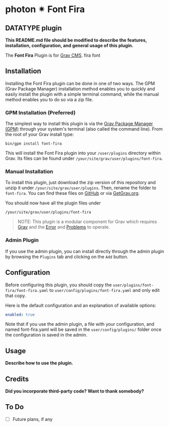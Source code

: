 # photon ✴ Font Fira
## DATATYPE plugin

**This README.md file should be modified to describe the features, installation, configuration, and general usage of this plugin.**

The **Font Fira** Plugin is for [Grav CMS](http://github.com/getgrav/grav). fira font

## Installation

Installing the Font Fira plugin can be done in one of two ways. The GPM (Grav Package Manager) installation method enables you to quickly and easily install the plugin with a simple terminal command, while the manual method enables you to do so via a zip file.

### GPM Installation (Preferred)

The simplest way to install this plugin is via the [Grav Package Manager (GPM)](http://learn.getgrav.org/advanced/grav-gpm) through your system's terminal (also called the command line).  From the root of your Grav install type:

    bin/gpm install font-fira

This will install the Font Fira plugin into your `/user/plugins` directory within Grav. Its files can be found under `/your/site/grav/user/plugins/font-fira`.

### Manual Installation

To install this plugin, just download the zip version of this repository and unzip it under `/your/site/grav/user/plugins`. Then, rename the folder to `font-fira`. You can find these files on [GitHub](https://github.com/phiarchitect/grav-plugin-font-fira) or via [GetGrav.org](http://getgrav.org/downloads/plugins#extras).

You should now have all the plugin files under

    /your/site/grav/user/plugins/font-fira

> NOTE: This plugin is a modular component for Grav which requires [Grav](http://github.com/getgrav/grav) and the [Error](https://github.com/getgrav/grav-plugin-error) and [Problems](https://github.com/getgrav/grav-plugin-problems) to operate.

### Admin Plugin

If you use the admin plugin, you can install directly through the admin plugin by browsing the `Plugins` tab and clicking on the `Add` button.

## Configuration

Before configuring this plugin, you should copy the `user/plugins/font-fira/font-fira.yaml` to `user/config/plugins/font-fira.yaml` and only edit that copy.

Here is the default configuration and an explanation of available options:

```yaml
enabled: true
```

Note that if you use the admin plugin, a file with your configuration, and named font-fira.yaml will be saved in the `user/config/plugins/` folder once the configuration is saved in the admin.

## Usage

**Describe how to use the plugin.**

## Credits

**Did you incorporate third-party code? Want to thank somebody?**

## To Do

- [ ] Future plans, if any
